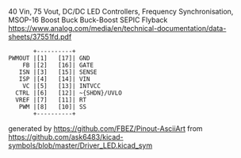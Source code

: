 40 Vin, 75 Vout, DC/DC LED Controllers, Frequency Synchronisation, MSOP-16
Boost Buck Buck-Boost SEPIC Flyback
https://www.analog.com/media/en/technical-documentation/data-sheets/37551fd.pdf


	       +----------+
	PWMOUT |[1]   [17]| GND
	    FB |[2]   [16]| GATE
	   ISN |[3]   [15]| SENSE
	   ISP |[4]   [14]| VIN
	    VC |[5]   [13]| INTVCC
	  CTRL |[6]   [12]| ~{SHDN}/UVLO
	  VREF |[7]   [11]| RT
	   PWM |[8]   [10]| SS
	       +----------+


generated by https://github.com/FBEZ/Pinout-AsciiArt from https://github.com/ask6483/kicad-symbols/blob/master/Driver_LED.kicad_sym